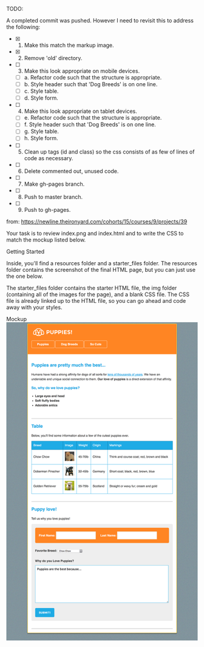 TODO:

A completed commit was pushed. However I need to revisit this to address the following:

- [X] 1. Make this match the markup image.
- [X] 2. Remove 'old' directory.
- [ ] 3. Make this look appropriate on mobile devices.
  - [ ] a. Refactor code such that the structure is appropriate.
  - [ ] b. Style header such that 'Dog Breeds' is on one line.
  - [ ] c. Style table.
  - [ ] d. Style form.
- [ ] 4. Make this look appropriate on tablet devices.
  - [ ] e. Refactor code such that the structure is appropriate.
  - [ ] f. Style header such that 'Dog Breeds' is on one line.
  - [ ] g. Style table.
  - [ ] h. Style form.
- [ ] 5. Clean up tags (id and class) so the css consists of as few of lines of code as necessary.
- [ ] 6. Delete commented out, unused code.
- [ ] 7. Make gh-pages branch.
- [ ] 8. Push to master branch.
- [ ] 9. Push to gh-pages.

from: https://newline.theironyard.com/cohorts/15/courses/9/projects/39

Your task is to review index.png and index.html and to write the CSS to match the mockup listed below.

Getting Started

Inside, you'll find a resources folder and a starter_files folder. The resources folder contains the screenshot of the final HTML page, but you can just use the one below.

The starter_files folder contains the starter HTML file, the img folder (containing all of the images for the page), and a blank CSS file. The CSS file is already linked up to the HTML file, so you can go ahead and code away with your styles.

Mockup  
![Mockup Screenshot](images/02547e40-screenshot.png)
